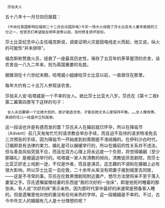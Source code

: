      莎翁夫人 

   五十八年十一月廿四日报载： 

     (中央社英国斯特拉福顿二十二日合众国际电)今天一场大火烧毁了莎士比亚夫人童年故居的三分之一，但官员们希望能在明年游季以前，及时修复损坏部份。 

   莎士比亚纪念中心主任福克斯说，调查证明火灾是因电线走火而起，他又说，纵火的可能性“并未排除”。 

   福克斯称赞救火员，拯救了一座最具历史性，保存了五百年的茅草屋顶的农舍，该农舍自一八九二年来，则为英国重要的名胜。 

   据推测在十六世纪末期，哈塔威小姐嫁给莎士比亚以前，一直居住在那里。 

   每年大约有二十五万人参观该农舍。 

   莎翁夫人安·哈塔威是一个不幸的女人。她比莎士比亚大八岁。莎氏在《第十二夜》第二幕第四景写下这样的句子： 

     女人永远要嫁一个比她大些的，她才能适合他，才能在她丈夫心里保持平衡。……女人像玫瑰，美丽的花儿一经盛开立刻就谢。 

   这一段话也许是有感而发的罢？莎氏夫人在婚前就已怀孕，所以在降临节（Advent）前几天匆匆忙忙的请求教会举办手续，而且迫不及待的请求特准免去三次预告的手续，因为降临节一开始直到封斋期是不准结婚的。在伊利沙白时代，订婚即具有法律约束力，婚礼是可以展缓举行的，所以在婚前的性关系并不违法，但与善良风俗究竟不合，而且在双方心理上将永远是一个负担，将觉得婚姻（至少那婚礼）是被逼迫举行的。哈塔威一家人有清教的倾向，清教徒厌恶剧院，而莎士比亚正好走上戏剧一途，不仅是作者，而且是演员，这志趣的不调和在婚姻上必有很大影响。所以莎士比亚一去伦敦，二十余年从来没有把妻子接到城里去同居，——这是不寻常的事。莎氏在伦敦黑僧剧院附近置产，想尽方法使将来不至于落入妻室之手。莎氏遗嘱留赠给妻的东西是“我的次好的一张床”，即是他死时睡着的那张床。有人说“次好的床”表示亲热，因为那时代家中最好的床通常是预备客人睡的。但是遗嘱里他对他的妻没有任何亲热的字样。这一段婚姻是不幸的。不过，古今中外文人的婚姻有几人是十分理想的呢？ 

